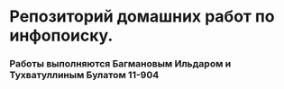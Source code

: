 # Репозиторий домашних работ по инфопоиску.

### Работы выполняются Багмановым Ильдаром и Тухватуллиным Булатом 11-904
